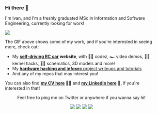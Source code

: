 ### Hi there 👋

I'm Ivan, and I'm a freshly graduated MSc in Information and Software Engineering, currently looking for work!

![](https://github.com/ivanorsolic/ivanorsolic/blob/master/preview-4000kbps-optimized.gif?raw=true)

The GIF above shows some of my work, and if you're interested in seeing more, check out:
- My [**self-driving RC car**](https://ori.codes) **website**, with 👨‍💻 codez, 🏎 video demos, 🐱‍💻 kernel hacks, 👨‍🔧 schematics, 3D models and more!
- My [**hardware hacking and infosec** project writeups and tutorials](https://ivanorsolic.github.io) 
- And any of my repos that may interest you!

You can also find [**my CV here**](https://drive.google.com/file/d/1OxfTifqPw3X5TqwcQMmdwOCJMiSAm1ED/view?usp=sharing) 👨‍🎓 and [**my LinkedIn here**](https://www.linkedin.com/in/ivanorsolic/) 🤵, if you're interested in that!


<p align="center">
  Feel free to ping me on Twitter or anywhere if you wanna say hi!

  <p align="center">
  <!-- Code copied from jayhernandez! ♥ -->
    <a href="https://twitter.com/ivanorsolic" alt="Twitter"><img src="https://raw.githubusercontent.com/jayehernandez/jayehernandez/3f5402efef9a0ae89211a6e04609558e862ca616/readme/twitter-fill.svg"></a>
    <a href="https://www.linkedin.com/in/ivanorsolic/" alt="Linkedin"><img src="https://raw.githubusercontent.com/jayehernandez/jayehernandez/3f5402efef9a0ae89211a6e04609558e862ca616/readme/linkedin-fill.svg"></a>
    <a href="mailto:ivanorsolic@gmail.com" alt="E-mail"><img src="https://raw.githubusercontent.com/jayehernandez/jayehernandez/3f5402efef9a0ae89211a6e04609558e862ca616/readme/mail-fill.svg"></a>
    <a href="https://ori.codes" alt="Ori Codes Web"><img src="https://raw.githubusercontent.com/jayehernandez/jayehernandez/3f5402efef9a0ae89211a6e04609558e862ca616/readme/external-link-line.svg"></a>
  </p>
</p>

